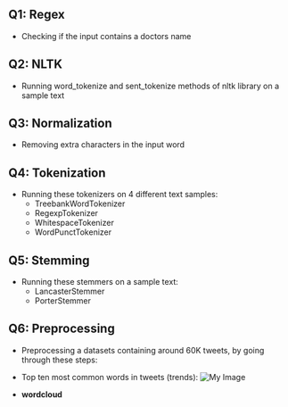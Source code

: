 ## Q1: Regex

- Checking if the input contains a doctors name

## Q2: NLTK

- Running word_tokenize and sent_tokenize methods of nltk library on a sample text

## Q3: Normalization

- Removing extra characters in the input word

## Q4: Tokenization

- Running these tokenizers on 4 different text samples:
  - TreebankWordTokenizer
  - RegexpTokenizer
  - WhitespaceTokenizer
  - WordPunctTokenizer

## Q5: Stemming

- Running these stemmers on a sample text:
  - LancasterStemmer
  - PorterStemmer

## Q6: Preprocessing

- Preprocessing a datasets containing around 60K tweets, by going through these steps:
- Top ten most common words in tweets (trends):
  ![My Image](/Q6/trends-barchart.png)

- **wordcloud**
